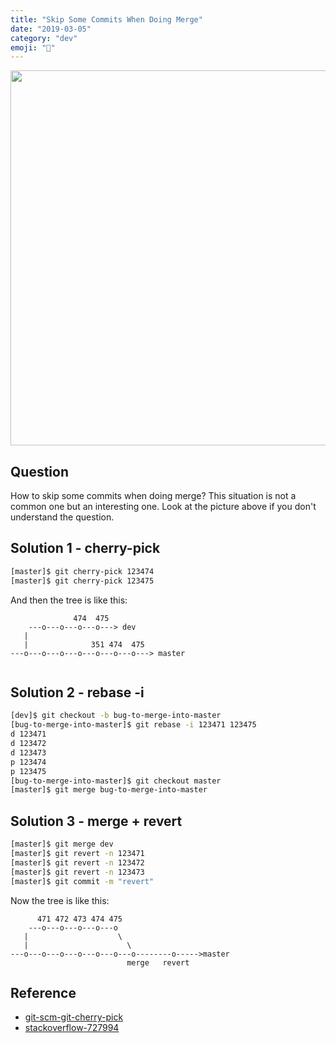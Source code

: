 ```yaml
---
title: "Skip Some Commits When Doing Merge"
date: "2019-03-05"
category: "dev"
emoji: "📌"
---
```


<img src="https://raw.githubusercontent.com/FaiChou/faichou.github.io/master/img/1551792746051.png" width="600" />


## Question

How to skip some commits when doing merge? This situation is not a common one but an interesting one. Look at the picture above if you don't understand the question.

## Solution 1 - cherry-pick

```bash
[master]$ git cherry-pick 123474
[master]$ git cherry-pick 123475
```

And then the tree is like this:

```
              474  475
    ---o---o---o---o---> dev
   |
   |              351 474  475 
---o---o---o---o---o---o---o---> master
   
```

## Solution 2 - rebase -i

```bash
[dev]$ git checkout -b bug-to-merge-into-master
[bug-to-merge-into-master]$ git rebase -i 123471 123475
d 123471
d 123472
d 123473
p 123474
p 123475
[bug-to-merge-into-master]$ git checkout master
[master]$ git merge bug-to-merge-into-master
```

## Solution 3 - merge + revert

```bash
[master]$ git merge dev
[master]$ git revert -n 123471
[master]$ git revert -n 123472
[master]$ git revert -n 123473
[master]$ git commit -m "revert"
```

Now the tree is like this:

```
      471 472 473 474 475
    ---o---o---o---o---o
   |                    \
   |                      \
---o---o---o---o---o---o---o--------o----->master
                          merge   revert
```


## Reference

- [git-scm-git-cherry-pick](https://git-scm.com/docs/git-cherry-pick)
- [stackoverflow-727994](https://stackoverflow.com/questions/727994/git-skipping-specific-commits-when-merging)


